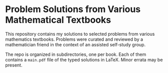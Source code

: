 # Problem Solutions from Various Mathematical Textbooks

This repository contains my solutions to selected problems from various mathematics textbooks. 
Problems were curated and reviewed by a mathematician friend in the context of an assisted self-study group.  

The repo is organized in subdirectories, one per book.
Each of them contains a `main.pdf` file of the typed solutions in LaTeX.
Minor errata may be present.
